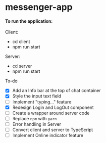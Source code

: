 # messenger-app

#### To run the application:

Client:

- cd client
- npm run start

Server:

- cd server
- npm run start

To-do

- [x] Add an Info bar at the top of chat container
- [x] Style the input text field
- [ ] Implement "typing..." feature
- [x] Redesign Login and LogOut component
- [ ] Create a wrapper around server code
- [ ] Replace `npm` with `yarn`
- [ ] Error handling in Server
- [ ] Convert client and server to TypeScript
- [ ] Implement Online indicator feature
